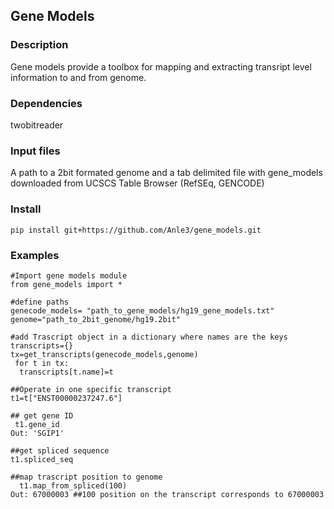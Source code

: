  
## Gene Models
 
### Description  
Gene models provide a toolbox for mapping and extracting transript level information to and from genome.

### Dependencies  
twobitreader

### Input files  
A path to a 2bit formated genome and a tab delimited file with gene_models downloaded from UCSCS Table Browser (RefSEq, GENCODE)

### Install  
```pip install git+https://github.com/Anle3/gene_models.git```  

### Examples
```
#Import gene models module
from gene_models import *

#define paths
genecode_models= "path_to_gene_models/hg19_gene_models.txt"
genome="path_to_2bit_genome/hg19.2bit"

#add Trascript object in a dictionary where names are the keys
transcripts={}
tx=get_transcripts(genecode_models,genome)
 for t in tx:
  transcripts[t.name]=t

##Operate in one specific transcript
t1=t["ENST00000237247.6"]

## get gene ID
 t1.gene_id
Out: 'SGIP1'

##get spliced sequence
t1.spliced_seq

##map trascript position to genome
  t1.map_from_spliced(100)
Out: 67000003 ##100 position on the transcript corresponds to 67000003 
```
